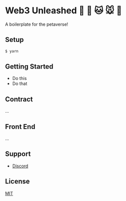 # Web3 Unleashed 🐰 🐶 🐱 🐭 🐹

A boilerplate for the petaverse!

## Setup

```bash
$ yarn
```

## Getting Started

- Do this
- Do that

## Contract

...

## Front End

...

## Support

- [Discord](https://discord.com/invite/vbx6jy6XC8)

## License

[MIT](./LICENSE)
